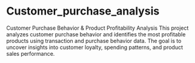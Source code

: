 # Customer_purchase_analysis
Customer Purchase Behavior &amp; Product Profitability Analysis  This project analyzes customer purchase behavior and identifies the most profitable products using transaction and purchase behavior data. The goal is to uncover insights into customer loyalty, spending patterns, and product sales performance.
